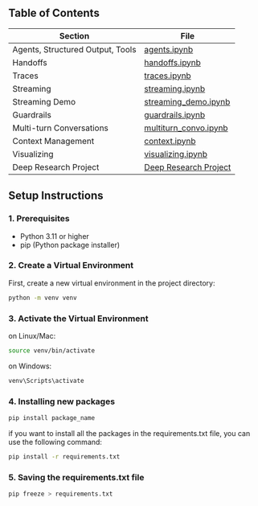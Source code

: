 ## Table of Contents

| Section | File |
|---------|------|
| Agents, Structured Output, Tools | [agents.ipynb](agents.ipynb) |
| Handoffs | [handoffs.ipynb](handoffs.ipynb) |
| Traces | [traces.ipynb](traces.ipynb) |
| Streaming | [streaming.ipynb](streaming.ipynb) |
| Streaming Demo | [streaming_demo.ipynb](apps/streaming_demo.ipynb) |
| Guardrails | [guardrails.ipynb](guardrails.ipynb) |
| Multi-turn Conversations | [multiturn_convo.ipynb](multiturn_convo.ipynb) |
| Context Management | [context.ipynb](context.ipynb) |
| Visualizing | [visualizing.ipynb](visualizing.ipynb) |
| Deep Research Project | [Deep Research Project](projects/deep_research/) |


## Setup Instructions

### 1. Prerequisites
- Python 3.11 or higher
- pip (Python package installer)

### 2. Create a Virtual Environment
First, create a new virtual environment in the project directory:
```bash
python -m venv venv
```

### 3. Activate the Virtual Environment
on Linux/Mac:
```bash
source venv/bin/activate
```

on Windows:
```bash
venv\Scripts\activate
```

### 4. Installing new packages
```bash
pip install package_name
```

if you want to install all the packages in the requirements.txt file, you can use the following command:
```bash
pip install -r requirements.txt
```

### 5. Saving the requirements.txt file
```bash
pip freeze > requirements.txt
```